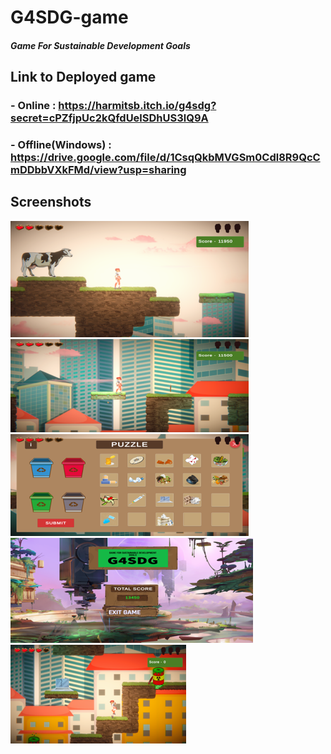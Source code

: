 # G4SDG-game

#### <i><b> G</b>ame <b> F</b>or <b>S</b>ustainable <b>D</b>evelopment <b>G</b>oals </i>

## Link to Deployed game

### - Online : https://harmitsb.itch.io/g4sdg?secret=cPZfjpUc2kQfdUelSDhUS3lQ9A

### - Offline(Windows) : https://drive.google.com/file/d/1CsqQkbMVGSm0Cdl8R9QcCmDDbbVXkFMd/view?usp=sharing

## Screenshots

<img src="Documents\Screenshots\Picture1.png">
<img src="Documents\Screenshots\Picture2.png">
<img src="Documents\Screenshots\Picture3.png">
<img src="Documents\Screenshots\Picture4.png">
<img src="Documents\Screenshots\Picture5.png">
